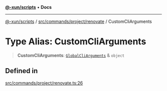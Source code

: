 [**@-xun/scripts**](../../../../../README.md) • **Docs**

***

[@-xun/scripts](../../../../../README.md) / [src/commands/project/renovate](../README.md) / CustomCliArguments

# Type Alias: CustomCliArguments

> **CustomCliArguments**: [`GlobalCliArguments`](../../../../configure/type-aliases/GlobalCliArguments.md) & `object`

## Defined in

[src/commands/project/renovate.ts:26](https://github.com/Xunnamius/xscripts/blob/d89809b1811fb99fb24fbfe0c6960a0e087bcc27/src/commands/project/renovate.ts#L26)
